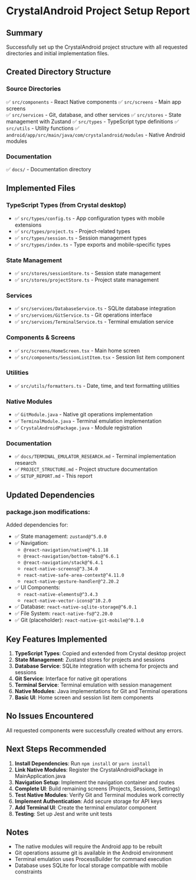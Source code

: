 # CrystalAndroid Project Setup Report

## Summary
Successfully set up the CrystalAndroid project structure with all requested directories and initial implementation files.

## Created Directory Structure

### Source Directories
✅ `src/components` - React Native components
✅ `src/screens` - Main app screens  
✅ `src/services` - Git, database, and other services
✅ `src/stores` - State management with Zustand
✅ `src/types` - TypeScript type definitions
✅ `src/utils` - Utility functions
✅ `android/app/src/main/java/com/crystalandroid/modules` - Native Android modules

### Documentation
✅ `docs/` - Documentation directory

## Implemented Files

### TypeScript Types (from Crystal desktop)
- ✅ `src/types/config.ts` - App configuration types with mobile extensions
- ✅ `src/types/project.ts` - Project-related types
- ✅ `src/types/session.ts` - Session management types
- ✅ `src/types/index.ts` - Type exports and mobile-specific types

### State Management
- ✅ `src/stores/sessionStore.ts` - Session state management
- ✅ `src/stores/projectStore.ts` - Project state management

### Services
- ✅ `src/services/DatabaseService.ts` - SQLite database integration
- ✅ `src/services/GitService.ts` - Git operations interface
- ✅ `src/services/TerminalService.ts` - Terminal emulation service

### Components & Screens
- ✅ `src/screens/HomeScreen.tsx` - Main home screen
- ✅ `src/components/SessionListItem.tsx` - Session list item component

### Utilities
- ✅ `src/utils/formatters.ts` - Date, time, and text formatting utilities

### Native Modules
- ✅ `GitModule.java` - Native git operations implementation
- ✅ `TerminalModule.java` - Terminal emulation implementation
- ✅ `CrystalAndroidPackage.java` - Module registration

### Documentation
- ✅ `docs/TERMINAL_EMULATOR_RESEARCH.md` - Terminal implementation research
- ✅ `PROJECT_STRUCTURE.md` - Project structure documentation
- ✅ `SETUP_REPORT.md` - This report

## Updated Dependencies

### package.json modifications:
Added dependencies for:
- ✅ State management: `zustand@^5.0.0`
- ✅ Navigation: 
  - `@react-navigation/native@^6.1.18`
  - `@react-navigation/bottom-tabs@^6.6.1`
  - `@react-navigation/stack@^6.4.1`
  - `react-native-screens@^3.34.0`
  - `react-native-safe-area-context@^4.11.0`
  - `react-native-gesture-handler@^2.20.2`
- ✅ UI Components:
  - `react-native-elements@^3.4.3`
  - `react-native-vector-icons@^10.2.0`
- ✅ Database: `react-native-sqlite-storage@^6.0.1`
- ✅ File System: `react-native-fs@^2.20.0`
- ✅ Git (placeholder): `react-native-git-mobile@^0.1.0`

## Key Features Implemented

1. **TypeScript Types**: Copied and extended from Crystal desktop project
2. **State Management**: Zustand stores for projects and sessions
3. **Database Service**: SQLite integration with schema for projects and sessions
4. **Git Service**: Interface for native git operations
5. **Terminal Service**: Terminal emulation with session management
6. **Native Modules**: Java implementations for Git and Terminal operations
7. **Basic UI**: Home screen and session list item components

## No Issues Encountered
All requested components were successfully created without any errors.

## Next Steps Recommended

1. **Install Dependencies**: Run `npm install` or `yarn install`
2. **Link Native Modules**: Register the CrystalAndroidPackage in MainApplication.java
3. **Navigation Setup**: Implement the navigation container and routes
4. **Complete UI**: Build remaining screens (Projects, Sessions, Settings)
5. **Test Native Modules**: Verify Git and Terminal modules work correctly
6. **Implement Authentication**: Add secure storage for API keys
7. **Add Terminal UI**: Create the terminal emulator component
8. **Testing**: Set up Jest and write unit tests

## Notes
- The native modules will require the Android app to be rebuilt
- Git operations assume git is available in the Android environment
- Terminal emulation uses ProcessBuilder for command execution
- Database uses SQLite for local storage compatible with mobile constraints